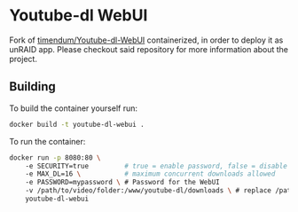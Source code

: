 # Youtube-dl WebUI

Fork of [timendum/Youtube-dl-WebUI](https://github.com/timendum/Youtube-dl-WebUI) containerized, in order to deploy it as unRAID app.
Please checkout said repository for more information about the project.

## Building

To build the container yourself run:
```sh
docker build -t youtube-dl-webui . 
```
To run the container:
```sh
docker run -p 8080:80 \ 
    -e SECURITY=true         # true = enable password, false = disable password
    -e MAX_DL=16 \           # maximum concurrent downloads allowed
    -e PASSWORD=mypassword \ # Password for the WebUI
    -v /path/to/video/folder:/www/youtube-dl/downloads \ # replace /path/to/video/folder with your preferred downlaod folder
    youtube-dl-webui
```